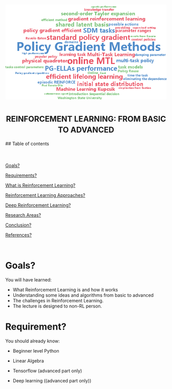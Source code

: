 <img src="logo.png"/>

<h1 align=center><font size = 5> REINFORCEMENT LEARNING: FROM BASIC TO ADVANCED</font></h1>
##  Table of contents
<div class="alert alert-block alert-info" style="margin-top: 20px">
<br>
<p><a href="#ref1">Goals?</a></p>
<p><a href="#ref2">Requirements?</a></p>
<p><a href="#ref3">What is Reinforcement Learning?</a></p>
<p><a href="#ref4">Reinforcement Learning Approaches?</a></p>
<p><a href="#ref4">Deep Reinforcement Learning?</a></p>
<p><a href="#ref6">Research Areas?</a></p>
<p><a href="#ref6">Conclusion?</a></p>
<p><a href="#ref7">References?</a></p>
<p></p>
</div>
<br>

# Goals?
You will have learned:
- What Reinforcement Learning is and how it works
- Understanding some ideas and algorithms from basic to advanced
- The challenges in Reinforcement Learning.
- The lecture is designed to non-RL person.

# Requirement?
You should already know:
- Beginner level Python
- Linear Algebra

- Tensorflow (advanced part only)
- Deep learning ((advanced part only))
